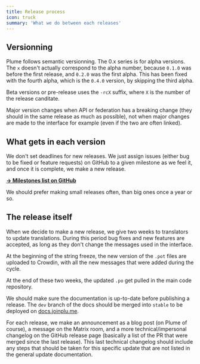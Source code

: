```yaml
---
title: Release process
icon: truck
summary: 'What we do between each releases'
---
```


## Versionning

Plume follows semantic versionning. The 0.x series is for alpha versions. The `x` doesn't actually correspond
to the alpha number, because `0.1.0` was before the first release, and `0.2.0` was the first alpha.
This has been fixed with the fourth alpha, which is the `0.4.0` version, by skipping the third alpha.

Beta versions or pre-release uses the `-rcX` suffix, where `X` is the number of the release canditate.

Major version changes when API or federation has a breaking change (they should in the same release as much as possible), not when
major changes are made to the interface for example (even if the two are often linked).

## What gets in each version

We don't set deadlines for new releases. We just assign issues (either bug to be fixed or feature requests) on GitHub to a given
milestone as we feel it, and once it is complete, we make a new release.

**[→ Milestones list on GitHub](https://github.com/Plume-org/Plume/milestones?direction=asc&sort=due_date)**

We should prefer making small releases often, than big ones once a year or so.

## The release itself

When we decide to make a new release, we give two weeks to translators to update translations. During this
period bug fixes and new features are accepted, as long as they don't change the messages used in the interface.

At the beginning of the string freeze, the new version of the `.pot` files are uploaded to Crowdin, with all the new
messages that were added during the cycle.

At the end of these two weeks, the updated `.po` get pulled in the main code repository.

We should make sure the documentation is up-to-date before publishing a release.
The `dev` branch of the docs should be merged into `stable` to be deployed on [docs.joinplu.me](https://docs.joinplu.me).

For each release, we make an announcement as a blog post (on Plume of course), a message on the Matrix room,
and a more technical/impersonal changelog on the GitHub release page (basically a list of the PR that were merged
since the last release). This last technical changelog should include any steps that should be taken for this specific
update that are not listed in the general update documentation.

<!-- TODO: do we need to ping translators when entering string freeze? -->
